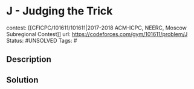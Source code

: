 # J - Judging the Trick

contest: [[CFICPC/101611/101611|2017-2018 ACM-ICPC, NEERC, Moscow Subregional Contest]]
url: https://codeforces.com/gym/101611/problem/J
Status: #UNSOLVED
Tags: #

## Description

## Solution

